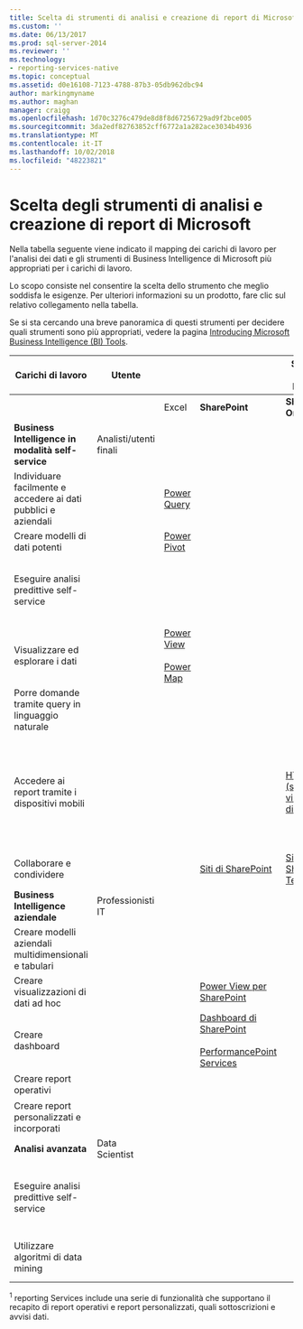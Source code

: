 ```yaml
---
title: Scelta di strumenti di analisi e creazione di report di Microsoft | Microsoft Docs
ms.custom: ''
ms.date: 06/13/2017
ms.prod: sql-server-2014
ms.reviewer: ''
ms.technology:
- reporting-services-native
ms.topic: conceptual
ms.assetid: d0e16108-7123-4788-87b3-05db962dbc94
author: markingmyname
ms.author: maghan
manager: craigg
ms.openlocfilehash: 1d70c3276c479de8d8f8d67256729ad9f2bce005
ms.sourcegitcommit: 3da2edf82763852cff6772a1a282ace3034b4936
ms.translationtype: MT
ms.contentlocale: it-IT
ms.lasthandoff: 10/02/2018
ms.locfileid: "48223821"
---
```

# <a name="choosing-microsoft-reporting-and-analysis-tools"></a>Scelta degli strumenti di analisi e creazione di report di Microsoft
  Nella tabella seguente viene indicato il mapping dei carichi di lavoro per l'analisi dei dati e gli strumenti di Business Intelligence di Microsoft più appropriati per i carichi di lavoro.  
  
 Lo scopo consiste nel consentire la scelta dello strumento che meglio soddisfa le esigenze. Per ulteriori informazioni su un prodotto, fare clic sul relativo collegamento nella tabella.  
  
 Se si sta cercando una breve panoramica di questi strumenti per decidere quali strumenti sono più appropriati, vedere la pagina [Introducing Microsoft Business Intelligence (BI) Tools](http://msdn.microsoft.com/en-us/library/dn655131.aspx).  
  
|Carichi di lavoro|Utente|||Strumenti di Business Intelligence|||  
|---------------|----------|-|-|--------------|-|-|  
|||Excel|**SharePoint**|**SharePoint Online**|**Power BI per Office 365**|**SQL Server**|  
|**Business Intelligence in modalità self-service**|Analisti/utenti finali||||||  
|Individuare facilmente e accedere ai dati pubblici e aziendali||[Power Query](http://go.microsoft.com/fwlink/p/?LinkId=391845)|||[Data Catalog](http://go.microsoft.com/fwlink/p/?LinkId=391855)<br /><br /> [Interfaccia di amministrazione](http://go.microsoft.com/fwlink/p/?LinkId=391856)||  
|Creare modelli di dati potenti||[Power Pivot](http://go.microsoft.com/fwlink/p/?LinkId=391846)|||||  
|Eseguire analisi predittive self-service||||||[Dati di componenti aggiuntivi Data Mining per Excel](http://msdn.microsoft.com/library/dn282385\(v=sql.120\).aspx)|  
|Visualizzare ed esplorare i dati||[Power View](http://go.microsoft.com/fwlink/p/?LinkId=391847)<br /><br /> [Power Map](http://go.microsoft.com/fwlink/p/?LinkId=391848)|||||  
|Porre domande tramite query in linguaggio naturale|||||[DOMANDE E RISPOSTE](http://go.microsoft.com/fwlink/p/?LinkId=391857)||  
|Accedere ai report tramite i dispositivi mobili||||[HTML 5 (supporta la visualizzazione di file <10 MB)](http://go.microsoft.com/fwlink/p/?LinkId=391853)|[HTML 5 (supporta la visualizzazione < 250MB)](http://go.microsoft.com/fwlink/p/?LinkId=391854)<br /><br /> [Power BI per app di Windows](https://support.office.com/article/Power-BI-for-Windows-app-6e4145b4-e882-4134-a89c-66e54cc5c8eb?ui=en-US&rs=en-US&ad=US)<br /><br /> [app iPad per Power BI](http://support.powerbi.com/knowledgebase/articles/467172-get-started-with-the-ipad-app-for-power-bi-preview)||  
|Collaborare e condividere|||[Siti di SharePoint](http://go.microsoft.com/fwlink/p/?LinkId=391849)|[Siti del SharePoint Team](http://go.microsoft.com/fwlink/p/?LinkId=391850)|[Siti di Power BI](http://go.microsoft.com/fwlink/p/?LinkId=391852)||  
|**Business Intelligence aziendale**|Professionisti IT||||||  
|Creare modelli aziendali multidimensionali e tabulari||||||[Analysis Services](../analysis-services/analysis-services.md)|  
|Creare visualizzazioni di dati ad hoc|||[Power View per SharePoint](http://go.microsoft.com/fwlink/p/?LinkId=391858)||||  
|Creare dashboard|||[Dashboard di SharePoint](http://go.microsoft.com/fwlink/p/?LinkId=391859)<br /><br /> [PerformancePoint Services](http://technet.microsoft.com/library/ee424392.aspx)||||  
|Creare report operativi||||||<sup>1</sup> [reporting Services](create-deploy-and-manage-mobile-and-paginated-reports.md)|  
|Creare report personalizzati e incorporati||||||<sup>1</sup> [reporting Services](create-deploy-and-manage-mobile-and-paginated-reports.md)|  
|**Analisi avanzata**|Data Scientist||||||  
|Eseguire analisi predittive self-service||||||[Dati di componenti aggiuntivi Data Mining per Excel](http://msdn.microsoft.com/library/dn282385\(v=sql.120\).aspx)|  
|Utilizzare algoritmi di data mining||||||[Data mining in Analysis Services](http://technet.microsoft.com/library/bb510516\(v=sql.120\).aspx)|  
  
 <sup>1</sup> reporting Services include una serie di funzionalità che supportano il recapito di report operativi e report personalizzati, quali sottoscrizioni e avvisi dati.  
  
  
